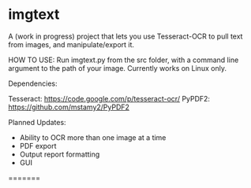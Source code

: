 imgtext
=======

A (work in progress) project that lets you use Tesseract-OCR to pull text from images, and manipulate/export it.

HOW TO USE: Run imgtext.py from the src folder, with a command line argument to the path of your image. 
Currently works on Linux only.

Dependencies: 

Tesseract: https://code.google.com/p/tesseract-ocr/
PyPDF2: https://github.com/mstamy2/PyPDF2

Planned Updates:

- Ability to OCR more than one image at a time
- PDF export
- Output report formatting
- GUI

=======
